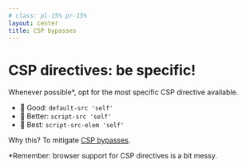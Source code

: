 ```yaml
---
# class: pl-15% pr-15%
layout: center
title: CSP bypasses
---
```

<h1>CSP directives: be specific!</h1>

<Transform scale="1">

Whenever possible*, opt for the <span class="color:accent">most specific</span> CSP directive available.

<ul>
  <li class="list-none">🥉 Good: <code>default-src 'self'</code></li>
  <li class="list-none">🥈 Better: <code>script-src 'self'</code></li>
  <li class="list-none">🥇 Best: <code>script-src-elem 'self'</code></li>
</ul>

Why this? To mitigate [CSP bypasses](https://portswigger.net/web-security/cross-site-scripting/content-security-policy/lab-csp-bypass).

<p>*Remember: browser support for CSP directives is a bit messy.</p>

</Transform>

<!--
[Content Security Policy (CSP) Bypass on HackTricks](https://book.hacktricks.xyz/pentesting-web/content-security-policy-csp-bypass).
-->
